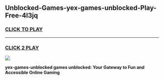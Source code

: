 
## Unblocked-Games-yex-games-unblocked-Play-Free-4l3jq
<h3>
<a href="https://premium76.site?title=yex-games-unblocked&ref=09A">CLICK TO PLAY</a></h3>
<hr>

<h3>
<a href="https://premium76.site?title=yex-games-unblocked&ref=09A">CLICK 2 PLAY</a>
  
</h3>

<a href="https://premium76.site?title=yex-games-unblocked&ref=09A"><img src="https://clearcache.store/games.png"></a>


**yex-games-unblocked games unblocked: Your Gateway to Fun and Accessible Online Gaming**
